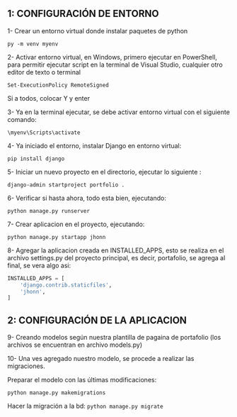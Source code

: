 ## 1: CONFIGURACIÓN DE ENTORNO
1- Crear un entorno virtual donde instalar paquetes de python

`py -m venv myenv`

2- Activar entorno virtual, en Windows, primero ejecutar en PowerShell, para permitir ejecutar script en la terminal de Visual Studio,  cualquier otro editor de texto o terminal

`Set-ExecutionPolicy RemoteSigned`

Si a todos, colocar Y y enter

3- Ya en la terminal ejecutar, se debe activar entorno virtual con el siguiente comando:

`\myenv\Scripts\activate`

4- Ya iniciado el entorno, instalar Django en entorno virtual:

`pip install django`

5- Iniciar un nuevo proyecto en el directorio, ejecutar lo siguiente :

`django-admin startproject portfolio .`

6- Verificar si hasta ahora, todo esta bien, ejecutando:

 `python manage.py runserver`

7- Crear aplicacion en el proyecto, ejecutando:

`python manage.py startapp jhonn`

8- Agregar la aplicacion creada en INSTALLED_APPS, esto se realiza en el archivo settings.py del proyecto principal, es decir, portafolio, se agrega al final, se vera algo asi:
```python
INSTALLED_APPS = [
    'django.contrib.staticfiles',
    'jhonn',
]
```
## 2: CONFIGURACIÓN DE LA APLICACION

9- Creando modelos según nuestra plantilla de pagaina de portafolio (los archivos se encuentran en archivo models.py)

10- Una ves agregado nuestro modelo, se procede a realizar las migraciones.

Preparar el modelo con las últimas modificaciones:

`python manage.py makemigrations`

Hacer la migración a la bd:
`python manage.py migrate`